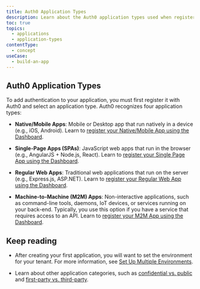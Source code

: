 ```yaml
---
title: Auth0 Application Types
description: Learn about the Auth0 application types used when registering an application with Auth0
toc: true
topics:
  - applications
  - application-types
contentType: 
  - concept
useCase:
  - build-an-app
---
```


## Auth0 Application Types

To add authentication to your application, you must first register it with Auth0 and select an application type. Auth0 recognizes four application types:

- **Native/Mobile Apps**: Mobile or Desktop app that run natively in a device (e.g., iOS, Android). Learn to [register your Native/Mobile App using the Dashboard](/applications/guides/register-native-app).

- **Single-Page Apps (SPAs)**: JavaScript web apps that run in the browser (e.g., AngularJS + Node.js, React). Learn to [register your Single Page App using the Dashboard](/applications/guides/register-spa).

- **Regular Web Apps**: Traditional web applications that run on the server (e.g., Express.js, ASP.NET). Learn to [register your Regular Web App using the Dashboard](/applications/guides/register-regular-web-app).

- **Machine-to-Machine (M2M) Apps**: Non-interactive applications, such as command-line tools, daemons, IoT devices, or services running on your back-end. Typically, you use this option if you have a service that requires access to an API. Learn to [register your M2M App using the Dashboard](/applications/guides/register-m2m-app).


## Keep reading

- After creating your first application, you will want to set the environment for your tenant. For more information, see [Set Up Multiple Environments](/dev-lifecycle/setting-up-env#set-the-environment).

- Learn about other application categories, such as [confidential vs. public](/applications/concepts/app-types-confidential-public) and [first-party vs. third-party](/applications/concepts/app-types-first-third-party).
